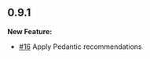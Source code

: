 ## 0.9.1

**New Feature:**

* [#16](https://github.com/rikulo/socket.io-dart/pull/16) Apply Pedantic recommendations

